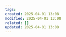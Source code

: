 ```yaml
---
tags: 
created: 2025-04-01 13:08
modified: 2025-04-01 13:08
related: []
updated: 2025-04-01 13:08
---
```


